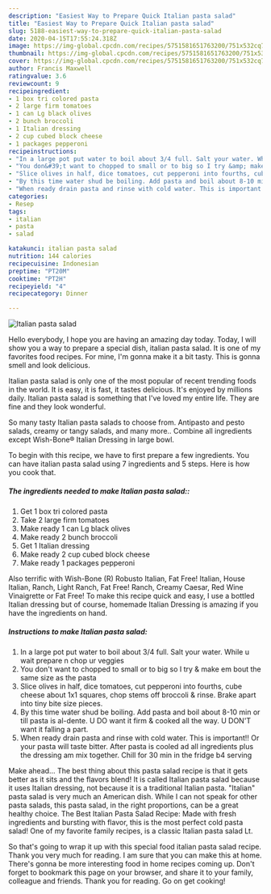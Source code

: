 ```yaml
---
description: "Easiest Way to Prepare Quick Italian pasta salad"
title: "Easiest Way to Prepare Quick Italian pasta salad"
slug: 5188-easiest-way-to-prepare-quick-italian-pasta-salad
date: 2020-04-15T17:55:24.318Z
image: https://img-global.cpcdn.com/recipes/5751581651763200/751x532cq70/italian-pasta-salad-recipe-main-photo.jpg
thumbnail: https://img-global.cpcdn.com/recipes/5751581651763200/751x532cq70/italian-pasta-salad-recipe-main-photo.jpg
cover: https://img-global.cpcdn.com/recipes/5751581651763200/751x532cq70/italian-pasta-salad-recipe-main-photo.jpg
author: Francis Maxwell
ratingvalue: 3.6
reviewcount: 9
recipeingredient:
- 1 box tri colored pasta
- 2 large firm tomatoes
- 1 can Lg black olives
- 2 bunch broccoli
- 1 Italian dressing
- 2 cup cubed block cheese
- 1 packages pepperoni
recipeinstructions:
- "In a large pot put water to boil about 3/4 full. Salt your water. While u wait prepare n chop ur veggies"
- "You don&#39;t want to chopped to small or to big so I try &amp; make em bout the same size as the pasta"
- "Slice olives in half, dice tomatoes, cut pepperoni into fourths, cube cheese about 1x1 squares, chop stems off broccoli &amp; rinse. Brake apart into tiny bite size pieces."
- "By this time water shud be boiling. Add pasta and boil about 8-10 min or till pasta is al-dente. U DO want it firm &amp; cooked all the way. U DON&#39;T want it falling a part."
- "When ready drain pasta and rinse with cold water. This is important!! Or your pasta will taste  bitter. After pasta is cooled ad all ingredients plus the dressing am mix together. Chill for 30 min in the fridge b4 serving"
categories:
- Resep
tags:
- italian
- pasta
- salad

katakunci: italian pasta salad
nutrition: 144 calories
recipecuisine: Indonesian
preptime: "PT20M"
cooktime: "PT2H"
recipeyield: "4"
recipecategory: Dinner

---
```



![Italian pasta salad](https://img-global.cpcdn.com/recipes/5751581651763200/751x532cq70/italian-pasta-salad-recipe-main-photo.jpg)

Hello everybody, I hope you are having an amazing day today. Today, I will show you a way to prepare a special dish, italian pasta salad. It is one of my favorites food recipes. For mine, I'm gonna make it a bit tasty. This is gonna smell and look delicious.

Italian pasta salad is only one of the most popular of recent trending foods in the world. It is easy, it is fast, it tastes delicious. It's enjoyed by millions daily. Italian pasta salad is something that I've loved my entire life. They are fine and they look wonderful.

So many tasty Italian pasta salads to choose from. Antipasto and pesto salads, creamy or tangy salads, and many more.. Combine all ingredients except Wish-Bone® Italian Dressing in large bowl.


To begin with this recipe, we have to first prepare a few ingredients. You can have italian pasta salad using 7 ingredients and 5 steps. Here is how you cook that.

##### The ingredients needed to make Italian pasta salad::

1. Get 1 box tri colored pasta
1. Take 2 large firm tomatoes
1. Make ready 1 can Lg black olives
1. Make ready 2 bunch broccoli
1. Get 1 Italian dressing
1. Make ready 2 cup cubed block cheese
1. Make ready 1 packages pepperoni


Also terrific with Wish-Bone (R) Robusto Italian, Fat Free! Italian, House Italian, Ranch, Light Ranch, Fat Free! Ranch, Creamy Caesar, Red Wine Vinaigrette or Fat Free! To make this recipe quick and easy, I use a bottled Italian dressing but of course, homemade Italian Dressing is amazing if you have the ingredients on hand. 

##### Instructions to make Italian pasta salad:

1. In a large pot put water to boil about 3/4 full. Salt your water. While u wait prepare n chop ur veggies
1. You don&#39;t want to chopped to small or to big so I try &amp; make em bout the same size as the pasta
1. Slice olives in half, dice tomatoes, cut pepperoni into fourths, cube cheese about 1x1 squares, chop stems off broccoli &amp; rinse. Brake apart into tiny bite size pieces.
1. By this time water shud be boiling. Add pasta and boil about 8-10 min or till pasta is al-dente. U DO want it firm &amp; cooked all the way. U DON&#39;T want it falling a part.
1. When ready drain pasta and rinse with cold water. This is important!! Or your pasta will taste  bitter. After pasta is cooled ad all ingredients plus the dressing am mix together. Chill for 30 min in the fridge b4 serving


Make ahead… The best thing about this pasta salad recipe is that it gets better as it sits and the flavors blend! It is called Italian pasta salad because it uses Italian dressing, not because it is a traditional Italian pasta. &#34;Italian&#34; pasta salad is very much an American dish. While I can not speak for other pasta salads, this pasta salad, in the right proportions, can be a great healthy choice. The Best Italian Pasta Salad Recipe: Made with fresh ingredients and bursting with flavor, this is the most perfect cold pasta salad! One of my favorite family recipes, is a classic Italian pasta salad Lt. 

So that's going to wrap it up with this special food italian pasta salad recipe. Thank you very much for reading. I am sure that you can make this at home. There's gonna be more interesting food in home recipes coming up. Don't forget to bookmark this page on your browser, and share it to your family, colleague and friends. Thank you for reading. Go on get cooking!
